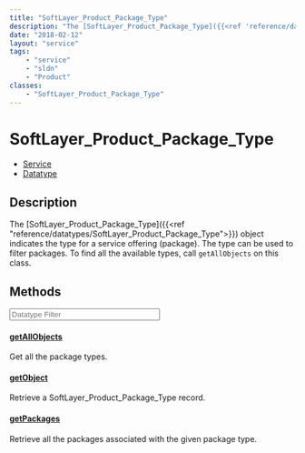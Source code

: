 ```yaml
---
title: "SoftLayer_Product_Package_Type"
description: "The [SoftLayer_Product_Package_Type]({{<ref 'reference/datatypes/SoftLayer_Product_Package_Type'>}}) object indicates th... "
date: "2018-02-12"
layout: "service"
tags:
    - "service"
    - "sldn"
    - "Product"
classes:
    - "SoftLayer_Product_Package_Type"
---
```

# SoftLayer_Product_Package_Type
<div id='service-datatype'>
    <ul id='sldn-reference-tabs'>
    <li id='service'> <a href='/reference/services/SoftLayer_Product_Package_Type' >Service</a></li>    <li id='datatype'> <a href='/reference/datatypes/SoftLayer_Product_Package_Type' >Datatype</a></li>
    </ul>
</div>

## Description
The [SoftLayer_Product_Package_Type]({{<ref "reference/datatypes/SoftLayer_Product_Package_Type">}}) object indicates the type for a service offering (package). The type can be used to filter packages. To find all the available types, call `getAllObjects` on this class. 



        
<div id="properties" class="content service-content">

## Methods

<div class="view-filters">
    <div class="clearfix">
        <div class="search-input-box">
            <input placeholder="Datatype Filter" onkeyup="titleSearch(inputId='edit-combine', divId='method-div', elementClass='method-row')" 
                type="text" id="edit-combine" value="" size="30" maxlength="128" class="form-text">
        </div>
    </div>
</div>

#### [getAllObjects](/reference/services/SoftLayer_Product_Package_Type/getAllObjects)
Get all the package types.

#### [getObject](/reference/services/SoftLayer_Product_Package_Type/getObject)
Retrieve a SoftLayer_Product_Package_Type record.

#### [getPackages](/reference/services/SoftLayer_Product_Package_Type/getPackages)
Retrieve all the packages associated with the given package type.

</div>

